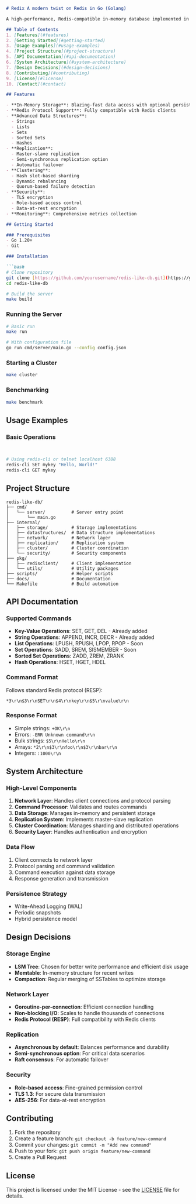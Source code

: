 ```markdown
# Redix A modern twist on Redis in Go (Golang)

A high-performance, Redis-compatible in-memory database implemented in Go (Golang) with support for advanced data structures, persistence, replication, and clustering.

## Table of Contents
1. [Features](#features)
2. [Getting Started](#getting-started)
3. [Usage Examples](#usage-examples)
4. [Project Structure](#project-structure)
5. [API Documentation](#api-documentation)
6. [System Architecture](#system-architecture)
7. [Design Decisions](#design-decisions)
8. [Contributing](#contributing)
9. [License](#license)
10. [Contact](#contact)

## Features

- **In-Memory Storage**: Blazing-fast data access with optional persistence
- **Redis Protocol Support**: Fully compatible with Redis clients
- **Advanced Data Structures**:
  - Strings
  - Lists
  - Sets
  - Sorted Sets
  - Hashes
- **Replication**:
  - Master-slave replication
  - Semi-synchronous replication option
  - Automatic failover
- **Clustering**:
  - Hash slot-based sharding
  - Dynamic rebalancing
  - Quorum-based failure detection
- **Security**:
  - TLS encryption
  - Role-based access control
  - Data-at-rest encryption
- **Monitoring**: Comprehensive metrics collection

## Getting Started

### Prerequisites
- Go 1.20+
- Git

### Installation

```bash
# Clone repository
git clone [https://github.com/yourusername/redis-like-db.git](https://github.com/TejasSathe010/Redix-A-modern-twist-on-Redis)
cd redis-like-db

# Build the server
make build
```

### Running the Server

```bash
# Basic run
make run

# With configuration file
go run cmd/server/main.go --config config.json
```

### Starting a Cluster

```bash
make cluster
```

### Benchmarking

```bash
make benchmark
```

## Usage Examples

### Basic Operations

```bash


# Using redis-cli or telnet localhost 6388
redis-cli SET mykey "Hello, World!"
redis-cli GET mykey
```

## Project Structure

```
redis-like-db/
├── cmd/
│   └── server/          # Server entry point
│       └── main.go
├── internal/
│   ├── storage/         # Storage implementations
│   ├── datastructures/  # Data structure implementations
│   ├── network/         # Network layer
│   ├── replication/     # Replication system
│   ├── cluster/         # Cluster coordination
│   └── security/        # Security components
├── pkg/
│   ├── redisclient/     # Client implementation
│   └── utils/           # Utility packages
├── scripts/             # Helper scripts
├── docs/                # Documentation
└── Makefile             # Build automation
```

## API Documentation

### Supported Commands

- **Key-Value Operations**: SET, GET, DEL - Already added
- **String Operations**: APPEND, INCR, DECR - Already added
- **List Operations**: LPUSH, RPUSH, LPOP, RPOP - Soon
- **Set Operations**: SADD, SREM, SISMEMBER - Soon
- **Sorted Set Operations**: ZADD, ZREM, ZRANK
- **Hash Operations**: HSET, HGET, HDEL

### Command Format

Follows standard Redis protocol (RESP):
```
*3\r\n$3\r\nSET\r\n$4\r\nkey\r\n$5\r\nvalue\r\n
```

### Response Format

- Simple strings: `+OK\r\n`
- Errors: `-ERR Unknown command\r\n`
- Bulk strings: `$5\r\nHello\r\n`
- Arrays: `*2\r\n$3\r\nfoo\r\n$3\r\nbar\r\n`
- Integers: `:1000\r\n`

## System Architecture

### High-Level Components

1. **Network Layer**: Handles client connections and protocol parsing
2. **Command Processor**: Validates and routes commands
3. **Data Storage**: Manages in-memory and persistent storage
4. **Replication System**: Implements master-slave replication
5. **Cluster Coordination**: Manages sharding and distributed operations
6. **Security Layer**: Handles authentication and encryption

### Data Flow

1. Client connects to network layer
2. Protocol parsing and command validation
3. Command execution against data storage
4. Response generation and transmission

### Persistence Strategy

- Write-Ahead Logging (WAL)
- Periodic snapshots
- Hybrid persistence model

## Design Decisions

### Storage Engine

- **LSM Tree**: Chosen for better write performance and efficient disk usage
- **Memtable**: In-memory structure for recent writes
- **Compaction**: Regular merging of SSTables to optimize storage

### Network Layer

- **Goroutine-per-connection**: Efficient connection handling
- **Non-blocking I/O**: Scales to handle thousands of connections
- **Redis Protocol (RESP)**: Full compatibility with Redis clients

### Replication

- **Asynchronous by default**: Balances performance and durability
- **Semi-synchronous option**: For critical data scenarios
- **Raft consensus**: For automatic failover

### Security

- **Role-based access**: Fine-grained permission control
- **TLS 1.3**: For secure data transmission
- **AES-256**: For data-at-rest encryption

## Contributing

1. Fork the repository
2. Create a feature branch: `git checkout -b feature/new-command`
3. Commit your changes: `git commit -m "Add new command"`
4. Push to your fork: `git push origin feature/new-command`
5. Create a Pull Request

## License

This project is licensed under the MIT License - see the [LICENSE](LICENSE) file for details.
